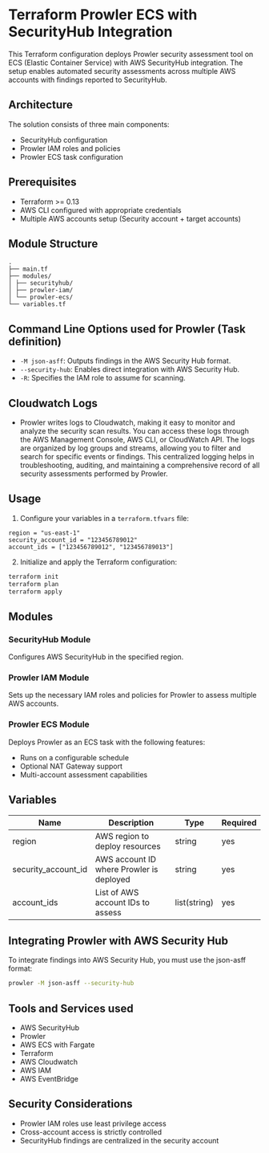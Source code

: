 # Terraform Prowler ECS with SecurityHub Integration

This Terraform configuration deploys Prowler security assessment tool on ECS (Elastic Container Service) with AWS SecurityHub integration. The setup enables automated security assessments across multiple AWS accounts with findings reported to SecurityHub.

## Architecture

The solution consists of three main components:
- SecurityHub configuration
- Prowler IAM roles and policies
- Prowler ECS task configuration

## Prerequisites

- Terraform >= 0.13
- AWS CLI configured with appropriate credentials
- Multiple AWS accounts setup (Security account + target accounts)

## Module Structure

```
.
├── main.tf
├── modules/
│ ├── securityhub/
│ ├── prowler-iam/
│ └── prowler-ecs/
└── variables.tf
```

## Command Line Options used for Prowler (Task definition)

- `-M json-asff`: Outputs findings in the AWS Security Hub format.
- `--security-hub`: Enables direct integration with AWS Security Hub.
- `-R`: Specifies the IAM role to assume for scanning.


## Cloudwatch Logs
- Prowler writes logs to Cloudwatch, making it easy to monitor and analyze the security scan results. You can access these logs through the AWS Management Console, AWS CLI, or CloudWatch API. The logs are organized by log groups and streams, allowing you to filter and search for specific events or findings. This centralized logging helps in troubleshooting, auditing, and maintaining a comprehensive record of all security assessments performed by Prowler.

## Usage

1. Configure your variables in a `terraform.tfvars` file:


```hcl
region = "us-east-1"
security_account_id = "123456789012"
account_ids = ["123456789012", "123456789013"]
```


2. Initialize and apply the Terraform configuration:

```bash
terraform init
terraform plan
terraform apply
```


## Modules

### SecurityHub Module
Configures AWS SecurityHub in the specified region.

### Prowler IAM Module
Sets up the necessary IAM roles and policies for Prowler to assess multiple AWS accounts.

### Prowler ECS Module
Deploys Prowler as an ECS task with the following features:
- Runs on a configurable schedule
- Optional NAT Gateway support
- Multi-account assessment capabilities

## Variables

| Name | Description | Type | Required |
|------|-------------|------|----------|
| region | AWS region to deploy resources | string | yes |
| security_account_id | AWS account ID where Prowler is deployed | string | yes |
| account_ids | List of AWS account IDs to assess | list(string) | yes |

## Integrating Prowler with AWS Security Hub
To integrate findings into AWS Security Hub, you must use the json-asff format:

```bash
prowler -M json-asff --security-hub
```

## Tools and Services used
- AWS SecurityHub
- Prowler
- AWS ECS with Fargate
- Terraform
- AWS Cloudwatch
- AWS IAM
- AWS EventBridge

## Security Considerations

- Prowler IAM roles use least privilege access
- Cross-account access is strictly controlled
- SecurityHub findings are centralized in the security account